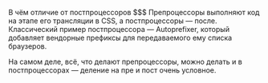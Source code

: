В чём отличие от постпроцессоров
$$$
Препроцессоры выполняют код на этапе его трансляции в CSS, а постпроцессоры — после.  
Классический пример постпроцессора — Autoprefixer, который добавляет вендорные префиксы для передаваемого ему списка браузеров.

На самом деле, всё, что делают препроцессоры, можно делать и в постпроцессорах — деление на пре и пост очень условное. 